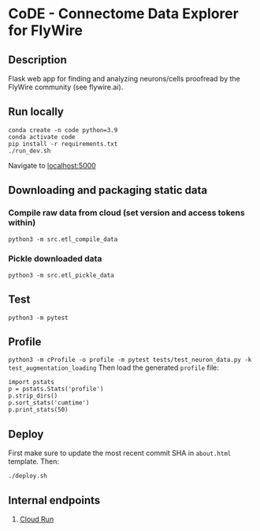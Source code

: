 # CoDE - Connectome Data Explorer for FlyWire

## Description
Flask web app for finding and analyzing neurons/cells proofread by the FlyWire community (see flywire.ai).

## Run locally
```
conda create -n code python=3.9
conda activate code
pip install -r requirements.txt
./run_dev.sh
```
Navigate to [localhost:5000](http://localhost:5000)


## Downloading and packaging static data
### Compile raw data from cloud (set version and access tokens within)
```
python3 -m src.etl_compile_data
```
### Pickle downloaded data
```
python3 -m src.etl_pickle_data
```

## Test
`python3 -m pytest`

## Profile
```python3 -m cProfile -o profile -m pytest tests/test_neuron_data.py -k test_augmentation_loading```
Then load the generated `profile` file:
```
import pstats
p = pstats.Stats('profile')
p.strip_dirs()
p.sort_stats('cumtime')
p.print_stats(50)
```

## Deploy
First make sure to update the most recent commit SHA in `about.html` template.
Then:
```
./deploy.sh
```

## Internal endpoints
1. [Cloud Run](https://code-yjsmm7mp3q-ue.a.run.app)